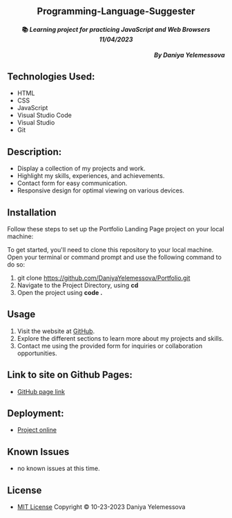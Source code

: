 ## <div align="center">Programming-Language-Suggester</div>

#### <div align="center">📚 _Learning project for practicing JavaScript and Web Browsers  11/04/2023_ </div>

**_<p align="right">By Daniya Yelemessova_**</p>

## Technologies Used:

- HTML
- CSS
- JavaScript
- Visual Studio Code
- Visual Studio
- Git

## Description:

- Display a collection of my projects and work.
- Highlight my skills, experiences, and achievements.
- Contact form for easy communication.
- Responsive design for optimal viewing on various devices.

## Installation

Follow these steps to set up the Portfolio Landing Page project on your local machine:

To get started, you'll need to clone this repository to your local machine. Open your terminal or command prompt and use the following command to do so:
1. git clone https://github.com/DaniyaYelemessova/Portfolio.git
2. Navigate to the Project Directory, using **cd**
3. Open the project using **code .**


## Usage

1. Visit the website at [GitHub](https://github.com/DaniyaYelemessova/Portfolio.git).
2. Explore the different sections to learn more about my projects and skills.
3. Contact me using the provided form for inquiries or collaboration opportunities.

## Link to site on Github Pages:

- [GitHub page link](https://github.com/DaniyaYelemessova/Portfolio.git)

## Deployment:

- [Project online](https://daniyayelemessova.github.io/Portfolio/)

## Known Issues

- no known issues at this time.

## License

- [MIT License](https://choosealicense.com/licenses/mit/)
Copyright © 10-23-2023 Daniya Yelemessova
